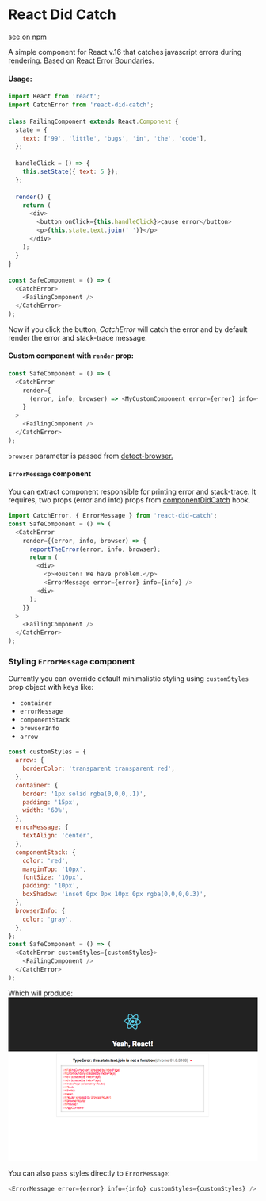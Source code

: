# React Did Catch
[see on npm](https://www.npmjs.com/package/react-did-catch)

A simple component for React v.16 that catches javascript errors during rendering.
Based on [React Error Boundaries.](https://reactjs.org/docs/error-boundaries.html)

#### Usage:
````javascript
import React from 'react';
import CatchError from 'react-did-catch';

class FailingComponent extends React.Component {
  state = {
    text: ['99', 'little', 'bugs', 'in', 'the', 'code'],
  };

  handleClick = () => {
    this.setState({ text: 5 });
  };

  render() {
    return (
      <div>
        <button onClick={this.handleClick}>cause error</button>
        <p>{this.state.text.join(' ')}</p>
      </div>
    );
  }
}

const SafeComponent = () => (
  <CatchError>
    <FailingComponent />
  </CatchError>
); 


````
Now if you click the button, *CatchError* will catch the error and by default render the error
and stack-trace message.

#### Custom component with `render` prop:
````javascript
const SafeComponent = () => (
  <CatchError 
    render={
      (error, info, browser) => <MyCustomComponent error={error} info={info} browser={browser} />
    }
  >
    <FailingComponent />
  </CatchError>
);
````

`browser` parameter is passed from [detect-browser.](https://www.npmjs.com/package/detect-browser)

#### `ErrorMessage` component
You can extract component responsible for printing error and stack-trace. It requires, two props
(error and info) props from [componentDidCatch](https://reactjs.org/docs/error-boundaries.html#componentdidcatch-parameters) hook.

````javascript
import CatchError, { ErrorMessage } from 'react-did-catch';
const SafeComponent = () => (
  <CatchError
    render={(error, info, browser) => {
      reportTheError(error, info, browser);
      return (
        <div>
          <p>Houston! We have problem.</p>
          <ErrorMessage error={error} info={info} />
        <div>
      );
    }}
  >
    <FailingComponent />
  </CatchError>
);
````

### Styling `ErrorMessage` component 
Currently you can override default minimalistic styling using `customStyles` prop object with keys like: 
* `container` 
* `errorMessage` 
* `componentStack` 
* `browserInfo`
* `arrow`
 
````javascript
const customStyles = {
  arrow: {
    borderColor: 'transparent transparent red',
  },
  container: {
    border: '1px solid rgba(0,0,0,.1)',
    padding: '15px',
    width: '60%',
  },
  errorMessage: {
    textAlign: 'center',
  },
  componentStack: {
    color: 'red',
    marginTop: '10px',
    fontSize: '10px',
    padding: '10px',
    boxShadow: 'inset 0px 0px 10px 0px rgba(0,0,0,0.3)',
  },
  browserInfo: {
    color: 'gray',
  },
};
const SafeComponent = () => (
  <CatchError customStyles={customStyles}>
    <FailingComponent />
  </CatchError>
); 
````

Which will produce:
![GitHub Logo](static/styled-error-message.png)

You can also pass styles directly to `ErrorMessage`:

````javascript
<ErrorMessage error={error} info={info} customStyles={customStyles} />
````

